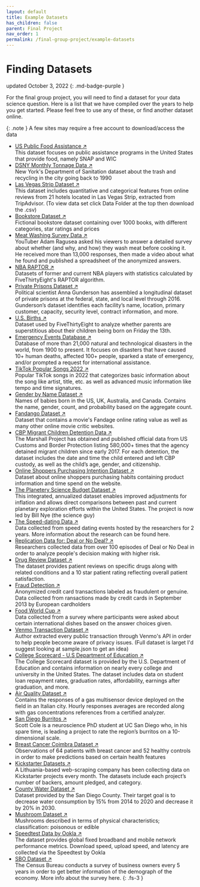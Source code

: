 ```yaml
---
layout: default
title: Example Datasets
has_children: false
parent: Final Project
nav_order: 1
permalink: /final-group-project/example-datasets
---
```


<h1>Finding Datasets</h1>

updated October 3, 2022
{: .md-badge-purple }


For the final group project, you will need to find a dataset for your data science question. Here is a list that we have compiled over the years to help you get started. Please feel free to use any of these, or find another dataset online.

{: .note }
A few sites may require a free account to download/access the data

- <a href="https://www.kaggle.com/datasets/jpmiller/publicassistance" target="_blank" rel="noopener">US Public Food Assistance &#x2197;</a>  
This dataset focuses on public assistance programs in the United States that provide food, namely SNAP and WIC
- <a href="https://data.cityofnewyork.us/City-Government/DSNY-Monthly-Tonnage-Data/ebb7-mvp5" target="_blank" rel="noopener">DSNY Monthly Tonnage Data &#x2197;</a>  
New York's Department of Sanitation dataset about the trash and recycling in the city going back to 1990
- <a href="https://archive.ics.uci.edu/ml/datasets/Las+Vegas+Strip" target="_blank" rel="noopener">Las Vegas Strip Dataset &#x2197;</a>  
This dataset includes quantitative and categorical features from online reviews from 21 hotels located in Las Vegas Strip, extracted from TripAdvisor. (To view data set click Data Folder at the top then download the .csv)
- <a href="https://www.kaggle.com/datasets/sbonelondhlazi/bookstore-dataset" target="_blank" rel="noopener">Bookstore Dataset &#x2197;</a>  
Fictional bookstore dataset containing over 1000 books, with different categories, star ratings and prices
- <a href="https://drive.google.com/file/d/1eygYpBJQGFd4wHH8iYsLoy3PR8PmHN0O/view?usp=sharing" target="_blank" rel="noopener">Meat Washing Survey Data &#x2197;</a>  
YouTuber Adam Ragusea asked his viewers to answer a detailed survey about whether (and why, and how) they wash meat before cooking it. He received more than 13,000 responses, then made a video about what he found and published a spreadsheet of the anonymized answers.
- <a href="https://github.com/fivethirtyeight/data/tree/master/nba-raptor" target="_blank" rel="noopener">NBA RAPTOR &#x2197;</a>  
Datasets of former and current NBA players with statistics calculated by FiveThirtyEight's RAPTOR algorithm.
- <a href="https://dataverse.harvard.edu/dataset.xhtml?persistentId=doi:10.7910/DVN/WRHPXL" target="_blank" rel="noopener">Private Prisons Dataset &#x2197;</a>  
Political scientist Anna Gunderson has assembled a longitudinal dataset of private prisons at the federal, state, and local level through 2016. Gunderson’s dataset identifies each facility’s name, location, primary customer, capacity, security level, contract information, and more. 
- <a href="https://github.com/fivethirtyeight/data/tree/master/births" target="_blank" rel="noopener">U.S. Births &#x2197;</a>  
Dataset used by FiveThirtyEight to analyze whether parents are superstitious about their children being born on Friday the 13th. 
- <a href="https://public.emdat.be/  more info" target="_blank" rel="noopener">Emergency Events Database &#x2197;</a>  
Database of more than 21,000 natural and technological disasters in the world, from 1900 to present. It focuses on disasters that have caused 10+ human deaths, affected 100+ people, sparked a state of emergency, and/or prompted a request for international assistance. 
- <a href="https://www.kaggle.com/datasets/sveta151/tiktok-popular-songs-2022" target="_blank" rel="noopener">TikTok Popular Songs 2022 &#x2197;</a>  
Popular TikTok songs in 2022 that categorizes basic information about the song like artist, title, etc. as well as advanced music information like tempo and time signatures.
- <a href="https://archive.ics.uci.edu/ml/datasets/Gender+by+Name" target="_blank" rel="noopener">Gender by Name Dataset &#x2197;</a>  
Names of babies born in the US, UK, Australia, and Canada. Contains the name, gender, count, and probability based on the aggregate count.  
- <a href="https://github.com/fivethirtyeight/data/tree/master/fandango" target="_blank" rel="noopener">Fandango Dataset &#x2197;</a>  
Dataset that contains a movie's Fandage online rating value as well as many other online movie critic websites.  
- <a href="https://github.com/themarshallproject/cbp-migrantchildren-detention-data" target="_blank" rel="noopener">CBP Migrant Children Detention Data &#x2197;</a>  
The Marshall Project has obtained and published official data from US Customs and Border Protection listing 580,000+ times that the agency detained migrant children since early 2017. For each detention, the dataset includes the date and time the child entered and left CBP custody, as well as the child’s age, gender, and citizenship.
- <a href="https://archive.ics.uci.edu/ml/datasets/Online+Shoppers+Purchasing+Intention+Dataset" target="_blank" rel="noopener">Online Shoppers Purchasing Intention Dataset &#x2197;</a>  
Dataset about online shoppers purchasing habits containing product information and time spend on the website.
- <a href="https://www.planetary.org/space-policy/planetary-exploration-budget-dataset" target="_blank" rel="noopener">The Planetery Science Budget Dataset &#x2197;</a>  
This integrated, annualized dataset enables improved adjustments for inflation and allows direct comparisons between past and current planetary exploration efforts within the United States. The project is now led by Bill Nye (the science guy)
- <a href="http://www.stat.columbia.edu/~gelman/arm/examples/speed.dating/" target="_blank" rel="noopener">The Speed-dating Data &#x2197;</a>  
Data collected from speed dating events hosted by the researchers for 2 years. More information about the research can be found here.
- <a href="https://www.openicpsr.org/openicpsr/project/113232/version/V1/view" target="_blank" rel="noopener">Replication Data for: Deal or No Deal? &#x2197;</a>  
Researchers collected data from over 100 episodes of Deal or No Deal in order to analyze people's decision making with higher risk.
- <a href="https://archive.ics.uci.edu/ml/datasets/Drug+Review+Dataset+%28Drugs.com%29" target="_blank" rel="noopener">Drug Review Dataset &#x2197;</a>  
The dataset provides patient reviews on specific drugs along with related conditions and a 10 star patient rating reflecting overall patient satisfaction.
- <a href="https://www.kaggle.com/datasets/whenamancodes/fraud-detection" target="_blank" rel="noopener">Fraud Detection &#x2197;</a>  
Anonymized credit card transactions labeled as fraudulent or genuine. Data collected from ransactions made by credit cards in September 2013 by European cardholders
- <a href="https://github.com/fivethirtyeight/data/tree/master/food-world-cup" target="_blank" rel="noopener">Food World Cup &#x2197;</a>  
Data collected from a survey where participants were asked about certain international dishes based on the answer choices given.
- <a href="https://github.com/sa7mon/venmo-data" target="_blank" rel="noopener">Venmo Transaction Dataset &#x2197;</a>  
Author extracted every public transaction through Venmo's API in order to help people become aware of privacy issues. (Full dataset is larget I'd suggest looking at sample.json to get an idea)
- <a href="https://www.kaggle.com/datasets/thedevastator/u-s-department-of-education-college-scorecard-da" target="_blank" rel="noopener">College Scorecard - U.S Department of Education &#x2197;</a>  
The College Scorecard dataset is provided by the U.S. Department of Education and contains information on nearly every college and university in the United States. The dataset includes data on student loan repayment rates, graduation rates, affordability, earnings after graduation, and more. 
- <a href="https://archive.ics.uci.edu/ml/datasets/Air+quality" target="_blank" rel="noopener">Air Quality Dataset &#x2197;</a>  
Contains the responses of a gas multisensor device deployed on the field in an Italian city. Hourly responses averages are recorded along with gas concentrations references from a certified analyzer.
- <a href="https://srcole.github.io/100burritos/" target="_blank" rel="noopener">San Diego Burritos &#x2197;</a>  
Scott Cole is a neuroscience PhD student at UC San Diego who, in his spare time, is leading a project to rate the region’s burritos on a 10-dimensional scale.  
- <a href="https://archive.ics.uci.edu/ml/datasets/Breast+Cancer+Coimbra" target="_blank" rel="noopener">Breast Cancer Coimbra Dataset &#x2197;</a>  
Observations of 64 patients with breast cancer and 52 healthy controls in order to make predictions based on certain health features
- <a href="https://webrobots.io/kickstarter-datasets/" target="_blank" rel="noopener">Kickstarter Datasets &#x2197;</a>  
A Lithuania-based web-scraping company has been collecting data on Kickstarter projects every month. The datasets include each project’s number of backers, amount pledged, and category.  
- <a href="https://data.sandiegocounty.gov/Environment/2021-W-1-3-County-Water/qibr-swvc" target="_blank" rel="noopener">County Water Dataset &#x2197;</a>  
Dataset provided by the San Diego County. Their target goal is to decrease water consumption by 15% from 2014 to 2020 and decrease it by 20% in 2030.
- <a href="https://archive.ics.uci.edu/ml/datasets/Mushroom" target="_blank" rel="noopener">Mushroom Dataset &#x2197;</a>  
Mushrooms described in terms of physical characteristics; classification: poisonous or edible
- <a href="https://www.kaggle.com/datasets/dimitrisangelide/speedtest-data-by-ookla" target="_blank" rel="noopener">Speedtest Data by Ookla &#x2197;</a>  
The dataset provides global fixed broadband and mobile network performance metrics. Download speed, upload speed, and latency are collected via the Speedtest by Ookla
- <a href="https://www.census.gov/programs-surveys/sbo/data/data-sets.html" target="_blank" rel="noopener">SBO Dataset &#x2197;</a>  
The Census Bureau conducts a survey of business owners every 5 years in order to get better information of the demograph of the economy. More info about the survey here.
{: .fs-3 }